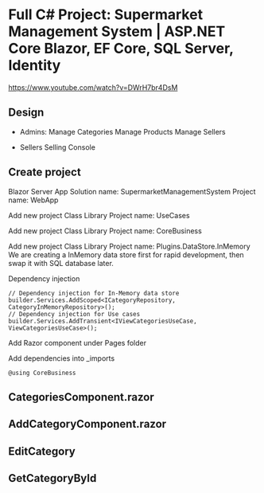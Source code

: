 # Full C# Project: Supermarket Management System | ASP.NET Core Blazor, EF Core, SQL Server, Identity
https://www.youtube.com/watch?v=DWrH7br4DsM

## Design
- Admins:
Manage Categories
Manage Products
Manage Sellers

- Sellers
Selling Console


## Create project
Blazor Server App
Solution name: SupermarketManagementSystem
Project name: WebApp

Add new project
Class Library
Project name: UseCases

Add new project
Class Library
Project name: CoreBusiness

Add new project
Class Library
Project name: Plugins.DataStore.InMemory
We are creating a InMemory data store first for rapid development, then swap it with SQL database later.


Dependency injection
```
// Dependency injection for In-Memory data store
builder.Services.AddScoped<ICategoryRepository, CategoryInMemoryRepository>();
// Dependency injection for Use cases
builder.Services.AddTransient<IViewCategoriesUseCase, ViewCategoriesUseCase>();

```

Add Razor component under Pages folder

Add dependencies into _imports
```
@using CoreBusiness
```
## CategoriesComponent.razor


## AddCategoryComponent.razor


## EditCategory

## GetCategoryById
